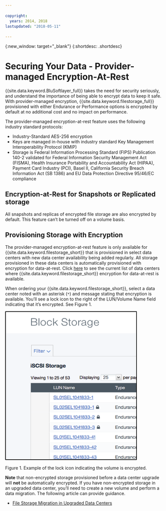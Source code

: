 ```yaml
---

copyright:
  years: 2014, 2018
lastupdated: "2018-05-11"

---
```

{:new_window: target="_blank"}
{:shortdesc: .shortdesc}

# Securing Your Data - Provider-managed Encryption-At-Rest 

{{site.data.keyword.BluSoftlayer_full}} takes the need for security seriously, and understand the importance of being able to encrypt data to keep it safe. With provider-managed encryption, {{site.data.keyword.filestorage_full}} provisioned with either Endurance or Performance options is encrypted by default at no additional cost and no impact on performance.

The provider-managed encryption-at-rest feature uses the following industry standard protocols:

* Industry-Standard AES-256 encryption
* Keys are managed in-house with industry standard Key Management Interoperability Protocol (KMIP)
* Storage is Federal Information Processing Standard (FIPS) Publication 140-2 validated for Federal Information Security Management Act (FISMA), Health Insurance Portability and Accountability Act (HIPAA), Payment Card Industry (PCI), Basel II, California Security Breach Information Act (SB 1386) and EU Data Protection Directive 95/46/EC compliance

## Encryption-at-Rest for Snapshots or Replicated storage  

All snapshots and replicas of encrypted file storage are also encrypted by default. This feature can’t be turned off on a volume basis.

## Provisioning Storage with Encryption

The provider-managed encryption-at-rest feature is only available for {{site.data.keyword.filestorage_short}} that is provisioned in select data centers with new data center availability being added regularly. All storage provisioned in these data centers is automatically provisioned with encryption for data-at-rest. Click [here](new-ibm-block-and-file-storage-location-and-features.html) to see the current list of data centers where {{site.data.keyword.filestorage_short}} encryption for data-at-rest is available.


When ordering your {{site.data.keyword.filestorage_short}}, select a data center noted with an asterisk (`*`) and message stating that encryption is available. You’ll see a lock icon to the right of the LUN/Volume Name field indicating that it’s encrypted. See Figure 1.

![The lock icon indicates that the LUN is encrypted](/images/encryptedstorage.png)
<caption>Figure 1. Example of the lock icon indicating the volume is encrypted.</caption>



**Note** that non-encrypted storage provisioned before a data center upgrade will **not** be automatically encrypted. If you have non-encrypted storage in an upgraded data center, you’ll need to create a new volume and perform a data migration. The following article can provide guidance.

* [File Storage Migration in Upgraded Data Centers](migrate-file-storage-encrypted-file-storage.html)
